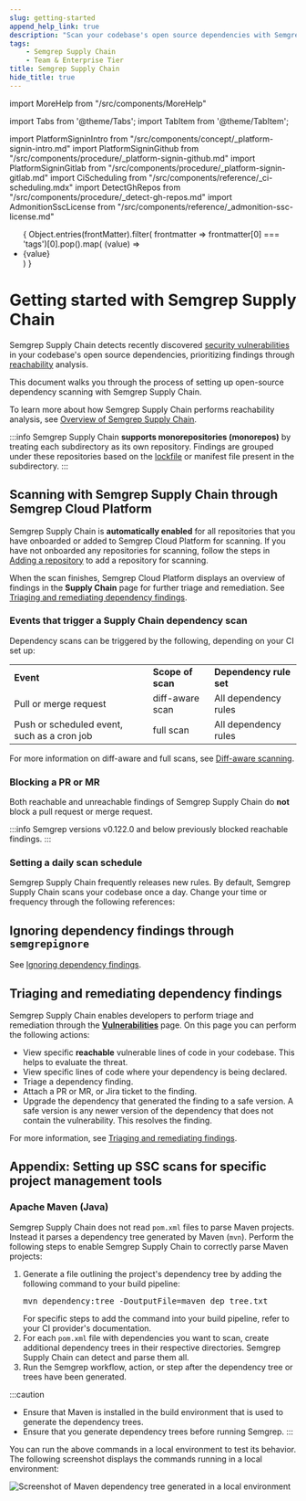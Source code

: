 ```yaml
---
slug: getting-started 
append_help_link: true
description: "Scan your codebase's open source dependencies with Semgrep Supply Chain's high-signal rules that determine a vulnerability's reachability."
tags:
    - Semgrep Supply Chain
    - Team & Enterprise Tier
title: Semgrep Supply Chain
hide_title: true
---
```


import MoreHelp from "/src/components/MoreHelp"

import Tabs from '@theme/Tabs';
import TabItem from '@theme/TabItem';

import PlatformSigninIntro from "/src/components/concept/_platform-signin-intro.md"
import PlatformSigninGithub from "/src/components/procedure/_platform-signin-github.md"
import PlatformSigninGitlab from "/src/components/procedure/_platform-signin-gitlab.md"
import CiScheduling from "/src/components/reference/_ci-scheduling.mdx"
import DetectGhRepos from "/src/components/procedure/_detect-gh-repos.md"
import AdmonitionSscLicense from "/src/components/reference/_admonition-ssc-license.md"

<ul id="tag__badge-list">
{
Object.entries(frontMatter).filter(
    frontmatter => frontmatter[0] === 'tags')[0].pop().map(
    (value) => <li class='tag__badge-item'>{value}</li> )
}
</ul>

# Getting started with Semgrep Supply Chain

Semgrep Supply Chain detects recently discovered [security vulnerabilities](https://nvd.nist.gov/vuln/full-listing) in your codebase's open source dependencies, prioritizing findings through [reachability](/semgrep-supply-chain/glossary#reachability) analysis. 

This document walks you through the process of setting up open-source dependency scanning with Semgrep Supply Chain.

To learn more about how Semgrep Supply Chain performs reachability analysis, see [Overview of Semgrep Supply Chain](/semgrep-supply-chain/overview).

:::info
Semgrep Supply Chain **supports monorepositories (monorepos)** by treating each subdirectory as its own repository. Findings are grouped under these repositories based on the [lockfile](/semgrep-supply-chain/glossary/#lockfile) or manifest file present in the subdirectory.
:::

## Scanning with Semgrep Supply Chain through Semgrep Cloud Platform

<AdmonitionSscLicense />

Semgrep Supply Chain is **automatically enabled** for all repositories that you have onboarded or added to Semgrep Cloud Platform for scanning. If you have not onboarded any repositories for scanning, follow the steps in [Adding a repository](/semgrep-code/getting-started/#adding-or-onboarding-a-new-project-repository) to add a repository for scanning.

When the scan finishes, Semgrep Cloud Platform displays an overview of findings in the **Supply Chain** page for further triage and remediation. See [Triaging and remediating dependency findings](/semgrep-supply-chain/triage-and-remediation).

<!-- Historical coverage rules, also referred to as parity or ecosystem rules, are rules that do not perform reachability analysis. These rules only check a package's version against versions with known vulnerabilities. These rules produce vulnerabilities similar to Dependabot's results, but have a higher false positive rate. -->

### Events that trigger a Supply Chain dependency scan

Dependency scans can be triggered by the following, depending on your CI set up:

<table>
  <tr>
   <td><strong>Event</strong>
   </td>
   <td><strong>Scope of scan</strong>
   </td>
   <td><strong>Dependency rule set</strong>
   </td>
  </tr>
  <tr>
   <td>Pull or merge request
   </td>
   <td>diff-aware scan
   </td>
   <td>All dependency rules
   </td>
  </tr>
  <tr>
   <td>Push or scheduled event, such as a cron job
   </td>
   <td>full scan
   </td>
   <td>All dependency rules
   </td>
  </tr>
</table>

For more information on diff-aware and full scans, see [Diff-aware scanning](/docs/semgrep-ci/running-semgrep-ci-with-semgrep-cloud-platform/#diff-aware-scanning).

### Blocking a PR or MR

Both reachable and unreachable findings of Semgrep Supply Chain do **not** block a pull request or merge request.

:::info
Semgrep versions v0.122.0 and below previously blocked reachable findings.
:::

### Setting a daily scan schedule

Semgrep Supply Chain frequently releases new rules. By default, Semgrep Supply Chain scans your codebase once a day. Change your time or frequency through the following references:

<CiScheduling />

## Ignoring dependency findings through `semgrepignore`

See [Ignoring dependency findings](/docs/semgrep-supply-chain/ignoring-lockfiles-dependencies).

## Triaging and remediating dependency findings

Semgrep Supply Chain enables developers to perform triage and remediation through the **[Vulnerabilities](https://semgrep.dev/orgs/-/supply-chain/vulnerabilities)** page. On this page you can perform the following actions:

* View specific **reachable** vulnerable lines of code in your codebase. This helps to evaluate the threat.
* View specific lines of code where your dependency is being declared.
* Triage a dependency finding.
* Attach a PR or MR, or Jira ticket to the finding.
* Upgrade the dependency that generated the finding to a safe version. A safe version is any newer version of the dependency that does not contain the vulnerability. This resolves the finding.

For more information, see [Triaging and remediating findings](/docs/semgrep-supply-chain/triage-and-remediation).

## Appendix: Setting up SSC scans for specific project management tools

### Apache Maven (Java)

Semgrep Supply Chain does not read `pom.xml` files to parse Maven projects. Instead it parses a dependency tree generated by Maven (`mvn`). Perform the following steps to enable Semgrep Supply Chain to correctly parse Maven projects:

<ol>
    <li>Generate a file outlining the project's dependency tree by adding the following command to your build pipeline:<br />
    <pre class="language-bash">mvn dependency:tree -DoutputFile=maven_dep_tree.txt</pre>
    For specific steps to add the command into your build pipeline, refer to your CI provider's documentation.</li>
    <li>For each <code>pom.xml</code> file with dependencies you want to scan, create additional dependency trees in their respective directories. Semgrep Supply Chain can detect and parse them all.</li>
    <li>Run the Semgrep workflow, action, or step after the dependency tree or trees have been generated.</li>
</ol>

:::caution
* Ensure that Maven is installed in the build environment that is used to generate the dependency trees.
* Ensure that you generate dependency trees before running Semgrep.
:::

You can run the above commands in a local environment to test its behavior. The following screenshot displays the commands running in a local environment:


![Screenshot of Maven dependency tree generated in a local environment](/img/ssc-maven-local.png)

<MoreHelp />
